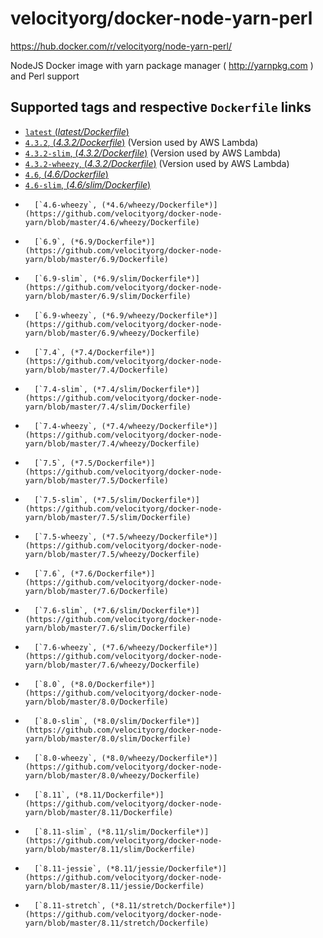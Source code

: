 # velocityorg/docker-node-yarn-perl
https://hub.docker.com/r/velocityorg/node-yarn-perl/

NodeJS Docker image with yarn package manager ( http://yarnpkg.com ) and Perl support

## Supported tags and respective `Dockerfile` links

-   [`latest` (*latest/Dockerfile*)](https://github.com/velocityorg/docker-node-yarn/blob/master/latest/Dockerfile)
-   [`4.3.2`, (*4.3.2/Dockerfile*)](https://github.com/velocityorg/docker-node-yarn/blob/master/4.3.2/Dockerfile) (Version used by AWS Lambda)
-   [`4.3.2-slim`, (*4.3.2/Dockerfile*)](https://github.com/velocityorg/docker-node-yarn/blob/master/4.3.2/slim/Dockerfile) (Version used by AWS Lambda)
-   [`4.3.2-wheezy`, (*4.3.2/Dockerfile*)](https://github.com/velocityorg/docker-node-yarn/blob/master/4.3.2/wheezy/Dockerfile) (Version used by AWS Lambda)
-   [`4.6`, (*4.6/Dockerfile*)](https://github.com/velocityorg/docker-node-yarn/blob/master/4.6/Dockerfile)
-   [`4.6-slim`, (*4.6/slim/Dockerfile*)](https://github.com/velocityorg/docker-node-yarn/blob/master/4.6/slim/Dockerfile)
-       [`4.6-wheezy`, (*4.6/wheezy/Dockerfile*)](https://github.com/velocityorg/docker-node-yarn/blob/master/4.6/wheezy/Dockerfile)
-       [`6.9`, (*6.9/Dockerfile*)](https://github.com/velocityorg/docker-node-yarn/blob/master/6.9/Dockerfile)
-       [`6.9-slim`, (*6.9/slim/Dockerfile*)](https://github.com/velocityorg/docker-node-yarn/blob/master/6.9/slim/Dockerfile)
-       [`6.9-wheezy`, (*6.9/wheezy/Dockerfile*)](https://github.com/velocityorg/docker-node-yarn/blob/master/6.9/wheezy/Dockerfile)
-       [`7.4`, (*7.4/Dockerfile*)](https://github.com/velocityorg/docker-node-yarn/blob/master/7.4/Dockerfile)
-       [`7.4-slim`, (*7.4/slim/Dockerfile*)](https://github.com/velocityorg/docker-node-yarn/blob/master/7.4/slim/Dockerfile)
-       [`7.4-wheezy`, (*7.4/wheezy/Dockerfile*)](https://github.com/velocityorg/docker-node-yarn/blob/master/7.4/wheezy/Dockerfile)
-       [`7.5`, (*7.5/Dockerfile*)](https://github.com/velocityorg/docker-node-yarn/blob/master/7.5/Dockerfile)
-       [`7.5-slim`, (*7.5/slim/Dockerfile*)](https://github.com/velocityorg/docker-node-yarn/blob/master/7.5/slim/Dockerfile)
-       [`7.5-wheezy`, (*7.5/wheezy/Dockerfile*)](https://github.com/velocityorg/docker-node-yarn/blob/master/7.5/wheezy/Dockerfile)
-       [`7.6`, (*7.6/Dockerfile*)](https://github.com/velocityorg/docker-node-yarn/blob/master/7.6/Dockerfile)
-       [`7.6-slim`, (*7.6/slim/Dockerfile*)](https://github.com/velocityorg/docker-node-yarn/blob/master/7.6/slim/Dockerfile)
-       [`7.6-wheezy`, (*7.6/wheezy/Dockerfile*)](https://github.com/velocityorg/docker-node-yarn/blob/master/7.6/wheezy/Dockerfile)
-       [`8.0`, (*8.0/Dockerfile*)](https://github.com/velocityorg/docker-node-yarn/blob/master/8.0/Dockerfile)
-       [`8.0-slim`, (*8.0/slim/Dockerfile*)](https://github.com/velocityorg/docker-node-yarn/blob/master/8.0/slim/Dockerfile)
-       [`8.0-wheezy`, (*8.0/wheezy/Dockerfile*)](https://github.com/velocityorg/docker-node-yarn/blob/master/8.0/wheezy/Dockerfile)
-       [`8.11`, (*8.11/Dockerfile*)](https://github.com/velocityorg/docker-node-yarn/blob/master/8.11/Dockerfile)
-       [`8.11-slim`, (*8.11/slim/Dockerfile*)](https://github.com/velocityorg/docker-node-yarn/blob/master/8.11/slim/Dockerfile)
-       [`8.11-jessie`, (*8.11/jessie/Dockerfile*)](https://github.com/velocityorg/docker-node-yarn/blob/master/8.11/jessie/Dockerfile)
-       [`8.11-stretch`, (*8.11/stretch/Dockerfile*)](https://github.com/velocityorg/docker-node-yarn/blob/master/8.11/stretch/Dockerfile)
